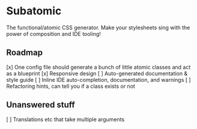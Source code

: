 # Subatomic

The functional/atomic CSS generator. Make your stylesheets sing with the power of composition and IDE tooling!


## Roadmap

[x] One config file should generate a bunch of little atomic classes and act as a blueprint
[x] Responsive design
[ ] Auto-generated documentation & style guide
[ ] Inline IDE auto-completion, documentation, and warnings
[ ] Refactoring hints, can tell you if a class exists or not


## Unanswered stuff
[ ] Translations etc that take multiple arguments
